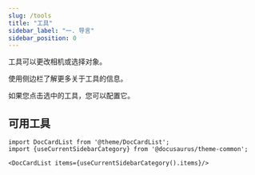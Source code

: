 ```yaml
---
slug: /tools
title: "工具"
sidebar_label: "一. 导言"
sidebar_position: 0
---
```



工具可以更改相机或选择对象。

使用侧边栏了解更多关于工具的信息。

如果您点击选中的工具，您可以配置它。

## 可用工具

```mdx-code-block
import DocCardList from '@theme/DocCardList';
import {useCurrentSidebarCategory} from '@docusaurus/theme-common';

<DocCardList items={useCurrentSidebarCategory().items}/>
```
